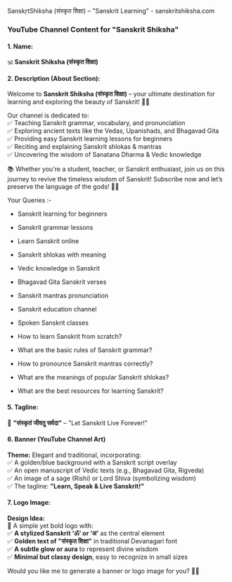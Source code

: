 SanskṛtShiksha (संस्कृत शिक्षा) – "Sanskrit Learning" - sanskritshiksha.com 
### **YouTube Channel Content for "Sanskrit Shiksha"**  

#### **1. Name:**  
🕉 **Sanskrit Shiksha (संस्कृत शिक्षा)**  

#### **2. Description (About Section):**  
Welcome to **Sanskrit Shiksha (संस्कृत शिक्षा)** – your ultimate destination for learning and exploring the beauty of Sanskrit! 📖✨  

Our channel is dedicated to:  
✅ Teaching Sanskrit grammar, vocabulary, and pronunciation  
✅ Exploring ancient texts like the Vedas, Upanishads, and Bhagavad Gita  
✅ Providing easy Sanskrit learning lessons for beginners  
✅ Reciting and explaining Sanskrit shlokas & mantras  
✅ Uncovering the wisdom of Sanatana Dharma & Vedic knowledge  

📚 Whether you're a student, teacher, or Sanskrit enthusiast, join us on this journey to revive the timeless wisdom of Sanskrit! Subscribe now and let’s preserve the language of the gods! 🔱🔥  

Your Queries  :-
- Sanskrit learning for beginners  
- Sanskrit grammar lessons  
- Learn Sanskrit online  
- Sanskrit shlokas with meaning  
- Vedic knowledge in Sanskrit  
- Bhagavad Gita Sanskrit verses  
- Sanskrit mantras pronunciation  
- Sanskrit education channel  
- Spoken Sanskrit classes  

- How to learn Sanskrit from scratch?  
- What are the basic rules of Sanskrit grammar?  
- How to pronounce Sanskrit mantras correctly?  
- What are the meanings of popular Sanskrit shlokas?  
- What are the best resources for learning Sanskrit?  

#### **5. Tagline:**  
📜 **"संस्कृतं जीवतु सर्वदा"** – "Let Sanskrit Live Forever!"  

#### **6. Banner (YouTube Channel Art)**  
**Theme:** Elegant and traditional, incorporating:  
✅ A golden/blue background with a Sanskrit script overlay  
✅ An open manuscript of Vedic texts (e.g., Bhagavad Gita, Rigveda)  
✅ An image of a sage (Rishi) or Lord Shiva (symbolizing wisdom)  
✅ The tagline: **"Learn, Speak & Live Sanskrit!"**  

#### **7. Logo Image:**  
**Design Idea:**  
📖 A simple yet bold logo with:  
✅ **A stylized Sanskrit ‘ॐ’ or ‘अ’** as the central element  
✅ **Golden text of "संस्कृत शिक्षा"** in traditional Devanagari font  
✅ **A subtle glow or aura** to represent divine wisdom  
✅ **Minimal but classy design**, easy to recognize in small sizes  

Would you like me to generate a banner or logo image for you? 🚀🎨